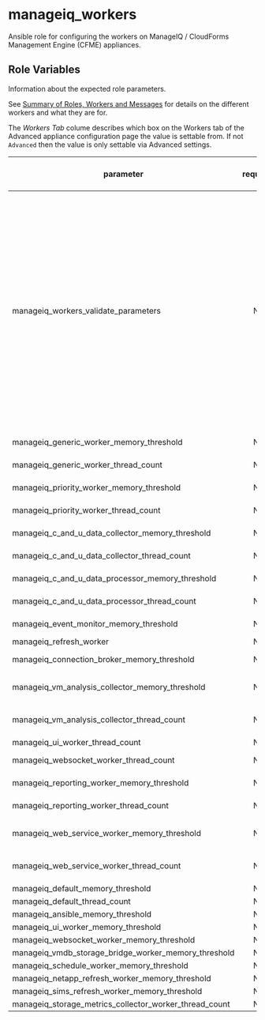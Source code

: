 # manageiq\_workers
Ansible role for configuring the workers on ManageIQ / CloudForms Management Engine (CFME) appliances.

## Role Variables
Information about the expected role parameters.

See [Summary of Roles, Workers and Messages](https://access.redhat.com/documentation/en-us/reference_architectures/2017/html/deploying_cloudforms_at_scale/architecture#summary_of_roles_workers_and_messages) for details on the different workers and what they are for.

The _Workers Tab_ colume describes which box on the Workers tab of the Advanced appliance configuration page the value is settable from. If not `Advanced` then the value is only settable via Advanced settings.

| parameter                                                    | required | default       | choices         | appliance workers tab  | comments 
| ------------------------------------------------------------ |:--------:|:-------------:| --------------- | ---------------------- |:-------- 
| manageiq\_workers\_validate\_parameters                      | No       | True          | True, False     | N/A                    | True to enable role parameter validation based on what the ManageIQ / CFME UI allows to be configured. False to disable validation and allow the setting of values that the ManageIQ / CFME does not allow users to configure.
| manageiq\_generic\_worker\_memory\_threshold                 | No       | 600.megabytes |                 | Generic Workers        |
| manageiq\_generic\_worker\_thread\_count                     | No       | 4             |                 | Generic Workers        |
| manageiq\_priority\_worker\_memory\_threshold                | No       | 600.megabytes |                 | Priorty Workers        |
| manageiq\_priority\_worker\_thread\_count                    | No       | 4             |                 | Priorty Workers        |
| manageiq\_c\_and\_u\_data\_collector\_memory\_threshold      | No       | 400.megabytes |                 | C & U Data Collectors  |
| manageiq\_c\_and\_u\_data\_collector\_thread\_count          | No       | 2             |                 | C & U Data Collectors  |
| manageiq\_c\_and\_u\_data\_processor\_memory\_threshold      | No       | 500.megabytes |                 | C & U Data Processors  |
| manageiq\_c\_and\_u\_data\_processor\_thread\_count          | No       | 2             |                 | C & U Data Processors  |
| manageiq\_event\_monitor\_memory\_threshold                  | No       | 2.gigabytes   |                 | Event Monitor          |
| manageiq\_refresh\_worker                                    | No       | 2.gigabytes   |                 | Refresh                |
| manageiq\_connection\_broker\_memory\_threshold              | No       | 2.gigabytes   |                 | Connection Broker      |
| manageiq\_vm\_analysis\_collector\_memory\_threshold         | No       | 600.megabytes |                 | VM Analysis Collectors |
| manageiq\_vm\_analysis\_collector\_thread\_count             | No       | 2             |                 | VM Analysis Collectors |
| manageiq\_ui\_worker\_thread\_count                          | No       | 4             |                 | UI Worker              |
| manageiq\_websocket\_worker\_thread\_count                   | No       | 1             |                 | Websocket Workers      |
| manageiq\_reporting\_worker\_memory\_threshold               | No       | 500.megabytes |                 | Reporting Workers      |
| manageiq\_reporting\_worker\_thread\_count                   | No       | 2             |                 | Reproting Workers      |
| manageiq\_web\_service\_worker\_memory\_threshold            | No       | 1.gigabytes   |                 | Web Service Workers    |
| manageiq\_web\_service\_worker\_thread\_count                | No       | 1             |                 | Web Service Workers    |
| manageiq\_default\_memory\_threshold                         | No       | 400.megabytes |                 | Advanced               |
| manageiq\_default\_thread\_count                             | No       | 1             |                 | Advanced               |
| manageiq\_ansible\_memory\_threshold                         | No       | 0.megabytes   |                 | Advanced               |
| manageiq\_ui\_worker\_memory\_threshold                      | No       | 1.gigabytes   |                 | Advanced               |
| manageiq\_websocket\_worker\_memory\_threshold               | No       | 1.gigabytes   |                 | Advanced               |
| manageiq\_vmdb\_storage\_bridge\_worker\_memory\_threshold   | No       | 2.gigabytes   |                 | Advanced               |
| manageiq\_schedule\_worker\_memory\_threshold                | No       | 500.megabytes |                 | Advanced               |
| manageiq\_netapp\_refresh\_worker\_memory\_threshold         | No       | 2.gigabytes   |                 | Advanced               |
| manageiq\_sims\_refresh\_worker\_memory\_threshold           | No       | 1.gigabytes   |                 | Advanced               |
| manageiq\_storage\_metrics\_collector\_worker\_thread\_count | No       | 2             |                 | Advanced               |
